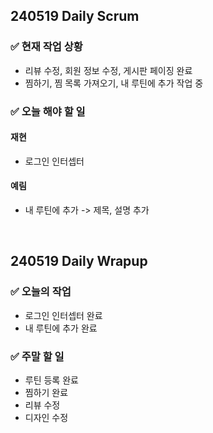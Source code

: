 ## 240519 Daily Scrum

### ✅ 현재 작업 상황
- 리뷰 수정, 회원 정보 수정, 게시판 페이징 완료
- 찜하기, 찜 목록 가져오기, 내 루틴에 추가 작업 중

### ✅ 오늘 해야 할 일

#### 재현
- 로그인 인터셉터
#### 예림
- 내 루틴에 추가 -> 제목, 설명 추가

<br>

## 240519 Daily Wrapup

### ✅ 오늘의 작업
- 로그인 인터셉터 완료
- 내 루틴에 추가 완료
  
### ✅ 주말 할 일
- 루틴 등록 완료
- 찜하기 완료
- 리뷰 수정
- 디자인 수정